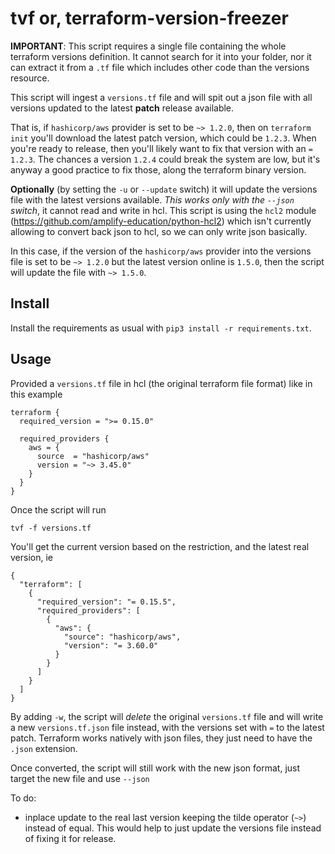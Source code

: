 # tvf or, terraform-version-freezer

**IMPORTANT**: This script requires a single file containing the whole terraform versions definition. It cannot search for it into your folder, nor it can extract it from a `.tf` file which includes other code than the versions resource.

This script will ingest a `versions.tf` file and will spit out a json file with all versions updated to the latest **patch** release available.

That is, if `hashicorp/aws` provider is set to be `~> 1.2.0`, then on `terraform init` you'll download the latest patch version, which could be `1.2.3`. When you're ready to release, then you'll likely want to fix that version with an `= 1.2.3`. The chances a version `1.2.4` could break the system are low, but it's anyway a good practice to fix those, along the terraform binary version.

**Optionally** (by setting the `-u` or `--update` switch) it will update the versions file with the latest versions available. *This works only with the `--json` switch*, it cannot read and write in hcl. This script is using the `hcl2` module (https://github.com/amplify-education/python-hcl2) which isn't currently allowing to convert back json to hcl, so we can only write json basically.

In this case, if the version of the `hashicorp/aws` provider into the versions file is set to be `~> 1.2.0` but the latest version online is `1.5.0`, then the script will update the file with `~> 1.5.0`.

## Install

Install the requirements as usual with `pip3 install -r requirements.txt`.

## Usage

Provided a `versions.tf` file in hcl (the original terraform file format) like in this example

```
terraform {
  required_version = ">= 0.15.0"

  required_providers {
    aws = {
      source  = "hashicorp/aws"
      version = "~> 3.45.0"
    }
  }
}
```

Once the script will run

```
tvf -f versions.tf
```

You'll get the current version based on the restriction, and the latest real version, ie

```
{
  "terraform": [
    {
      "required_version": "= 0.15.5",
      "required_providers": [
        {
          "aws": {
            "source": "hashicorp/aws",
            "version": "= 3.60.0"
          }
        }
      ]
    }
  ]
}

```


By adding `-w`, the script will *delete* the original `versions.tf` file and will write a new `versions.tf.json` file instead, with the versions set with `=` to the latest patch. Terraform works natively with json files, they just need to have the `.json` extension.

Once converted, the script will still work with the new json format, just target the new file and use `--json`


To do:
- inplace update to the real last version keeping the tilde operator (`~>`) instead of equal. This would help to just update the versions file instead of fixing it for release.


